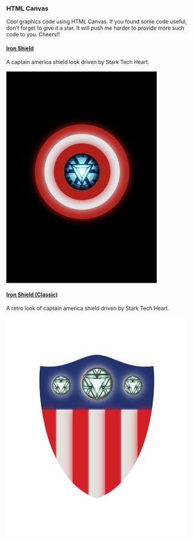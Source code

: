 <h3>HTML Canvas</h3>
Cool graphics code using HTML Canvas. If you found some code useful, don't forget to give it a star. It will push me harder to provide more such code to you. Cheers!!

<h4><a href="https://github.com/priyanshukdc/CodeBase/blob/main/Graphics/HTML_CANVAS/IronShield/ironShield.html">Iron Shield</a></h4>
A captain america shield look driven by Stark Tech Heart.
<br/><br/>
<img src="https://github.com/priyanshukdc/CodeBase/blob/main/Graphics/HTML_CANVAS/IronShield/ironShieldPreview.png" alt="Iron Shield Preview"/>
<br/>

<h4><a href="https://github.com/priyanshukdc/CodeBase/blob/main/Graphics/HTML_CANVAS/IronShieldClassic/ironShieldClassic.html">Iron Shield (Classic)</a></h4>
A retro look of captain america shield driven by Stark Tech Heart.
<br/><br/>
 <img src="https://github.com/priyanshukdc/CodeBase/blob/main/Graphics/HTML_CANVAS/IronShieldClassic/ironShieldClassicPreview.png" alt="Iron Shield Classic Preview"/>
<br/>

